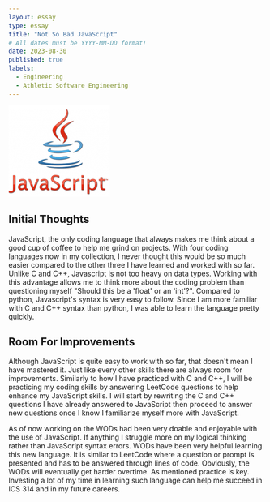 ```yaml
---
layout: essay
type: essay
title: "Not So Bad JavaScript"
# All dates must be YYYY-MM-DD format!
date: 2023-08-30
published: true
labels:
  - Engineering
  - Athletic Software Engineering
---
```


<img width="200px" class="rounded float-start pe-4" src="../img/javascriptLogo.png">

## Initial Thoughts

JavaScript, the only coding language that always makes me think about a good cup of coffee to help me grind on projects. With four coding languages now in my collection, I never thought this would be so much easier compared to the other three I have learned and worked with so far. Unlike C and C++, Javascript is not too heavy on data types. Working with this advantage allows me to think more about the coding problem than questioning myself "Should this be a 'float' or an 'int'?". Compared to python, Javascript's syntax is very easy to follow. Since I am more familiar with C and C++ syntax than python, I was able to learn the language pretty quickly.

## Room For Improvements

Although JavaScript is quite easy to work with so far, that doesn't mean I have mastered it. Just like every other skills there are always room for improvements. Similarly to how I have practiced with C and C++, I will be practicing my coding skills by answering LeetCode questions to help enhance my JavaScript skills. I will start by rewriting the C and C++ questions I have already answered to JavaScript then proceed to answer new questions once I know I familiarize myself more with JavaScript.

As of now working on the WODs had been very doable and enjoyable with the use of JavaScript. If anything I struggle more on my logical thinking rather than JavaScript syntax errors. WODs have been very helpful learning this new language. It is similar to LeetCode where a question or prompt is presented and has to be answered through lines of code. Obviously, the WODs will eventually get harder overtime. As mentioned practice is key. Investing a lot of my time in learning such language can help me succeed in ICS 314 and in my future careers. 

